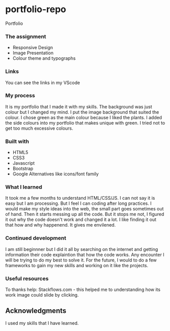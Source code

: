 # portfolio-repo
 Portfolio
 
 ### The assignment

-	Responsive Design
-	Image Presentation
-	Colour theme and typographs

### Links
You can see the links in my VScode

### My process
It is my portfolio that I made it with my skills. The background was just colour but I changed my mind. I put the image background that suited the colour. 
I chose green as the main colour because I liked the plants. I added the side colours into my portfolio that makes unique with green. I tried not to get too much excessive colours.

### Built with

- HTML5 
- CSS3
- Javascript
- Bootstrap
- Google Alternatives like icons/font family

### What I learned
It took me a few months to understand HTML/CSS/JS. 
I can not say it is easy but I am processing. But I feel I can coding after long practices.
I would make my style ideas into the web, the small part goes sometimes out of hand.
Then it starts messing up all the code. But it stops me not, I figured it out why the code doesn't work and changed it a lot. I like finding it out that how and why happenend. It gives me envilened.

### Continued development
I am still beginnner but I did it all by searching on the internet and getting information their code explaintion that how the code works. 
Any encounter I will be trying to do my best to solve it. 
For the future, I would to do a few frameworks to gain my new skills and working on it like the projects.


### Useful resources
To thanks help:
Stackflows.com - this helped me to understanding how its work image could slide by clicking.

## Acknowledgments
I used my skills that I have learned.

